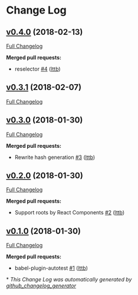 # Change Log

## [v0.4.0](https://github.com/lttb/reselector/tree/v0.4.0) (2018-02-13)

[Full Changelog](https://github.com/lttb/reselector/compare/v0.3.1...v0.4.0)

**Merged pull requests:**

- reselector [\#4](https://github.com/lttb/reselector/pull/4) ([lttb](https://github.com/lttb))

## [v0.3.1](https://github.com/lttb/reselector/tree/v0.3.1) (2018-02-07)

[Full Changelog](https://github.com/lttb/reselector/compare/v0.3.0...v0.3.1)

## [v0.3.0](https://github.com/lttb/reselector/tree/v0.3.0) (2018-01-30)

[Full Changelog](https://github.com/lttb/reselector/compare/v0.2.0...v0.3.0)

**Merged pull requests:**

- Rewrite hash generation [\#3](https://github.com/lttb/reselector/pull/3) ([lttb](https://github.com/lttb))

## [v0.2.0](https://github.com/lttb/reselector/tree/v0.2.0) (2018-01-30)

[Full Changelog](https://github.com/lttb/reselector/compare/v0.1.0...v0.2.0)

**Merged pull requests:**

- Support roots by React Components [\#2](https://github.com/lttb/reselector/pull/2) ([lttb](https://github.com/lttb))

## [v0.1.0](https://github.com/lttb/reselector/tree/v0.1.0) (2018-01-30)

[Full Changelog](https://github.com/lttb/reselector/compare/99af820c758538d1c1d90363bfae8f07e212cb23...v0.1.0)

**Merged pull requests:**

- babel-plugin-autotest [\#1](https://github.com/lttb/reselector/pull/1) ([lttb](https://github.com/lttb))



\* *This Change Log was automatically generated by [github_changelog_generator](https://github.com/skywinder/Github-Changelog-Generator)*